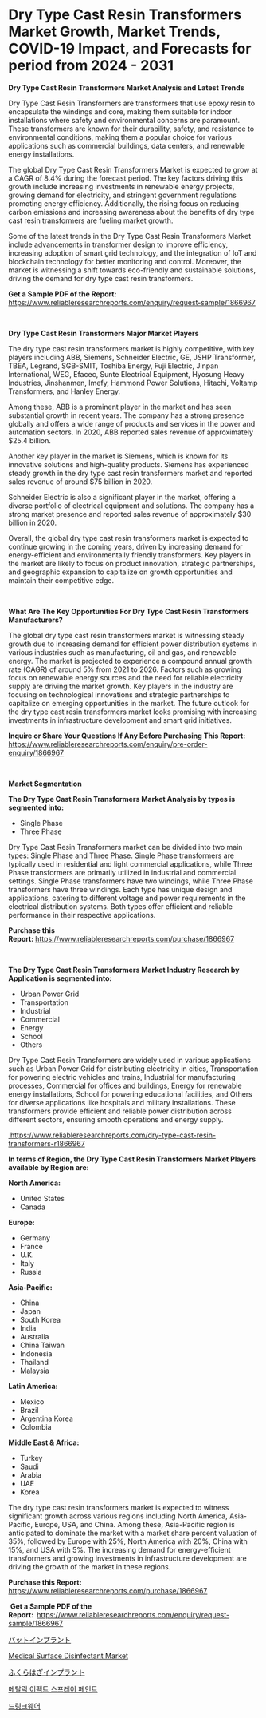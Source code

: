 <p><h1>Dry Type Cast Resin Transformers Market Growth, Market Trends, COVID-19 Impact, and Forecasts for period from 2024 - 2031</h1></p><p><strong>Dry Type Cast Resin Transformers Market Analysis and Latest Trends</strong></p>
<p><p>Dry Type Cast Resin Transformers are transformers that use epoxy resin to encapsulate the windings and core, making them suitable for indoor installations where safety and environmental concerns are paramount. These transformers are known for their durability, safety, and resistance to environmental conditions, making them a popular choice for various applications such as commercial buildings, data centers, and renewable energy installations.</p><p>The global Dry Type Cast Resin Transformers Market is expected to grow at a CAGR of 8.4% during the forecast period. The key factors driving this growth include increasing investments in renewable energy projects, growing demand for electricity, and stringent government regulations promoting energy efficiency. Additionally, the rising focus on reducing carbon emissions and increasing awareness about the benefits of dry type cast resin transformers are fueling market growth.</p><p>Some of the latest trends in the Dry Type Cast Resin Transformers Market include advancements in transformer design to improve efficiency, increasing adoption of smart grid technology, and the integration of IoT and blockchain technology for better monitoring and control. Moreover, the market is witnessing a shift towards eco-friendly and sustainable solutions, driving the demand for dry type cast resin transformers.</p></p>
<p><strong>Get a Sample PDF of the Report:&nbsp;</strong> <a href="https://www.reliableresearchreports.com/enquiry/request-sample/1866967">https://www.reliableresearchreports.com/enquiry/request-sample/1866967</a></p>
<p>&nbsp;</p>
<p><strong>Dry Type Cast Resin Transformers Major Market Players</strong></p>
<p><p>The dry type cast resin transformers market is highly competitive, with key players including ABB, Siemens, Schneider Electric, GE, JSHP Transformer, TBEA, Legrand, SGB-SMIT, Toshiba Energy, Fuji Electric, Jinpan International, WEG, Efacec, Sunte Electrical Equipment, Hyosung Heavy Industries, Jinshanmen, Imefy, Hammond Power Solutions, Hitachi, Voltamp Transformers, and Hanley Energy.</p><p>Among these, ABB is a prominent player in the market and has seen substantial growth in recent years. The company has a strong presence globally and offers a wide range of products and services in the power and automation sectors. In 2020, ABB reported sales revenue of approximately $25.4 billion.</p><p>Another key player in the market is Siemens, which is known for its innovative solutions and high-quality products. Siemens has experienced steady growth in the dry type cast resin transformers market and reported sales revenue of around $75 billion in 2020.</p><p>Schneider Electric is also a significant player in the market, offering a diverse portfolio of electrical equipment and solutions. The company has a strong market presence and reported sales revenue of approximately $30 billion in 2020.</p><p>Overall, the global dry type cast resin transformers market is expected to continue growing in the coming years, driven by increasing demand for energy-efficient and environmentally friendly transformers. Key players in the market are likely to focus on product innovation, strategic partnerships, and geographic expansion to capitalize on growth opportunities and maintain their competitive edge.</p></p>
<p>&nbsp;</p>
<p><strong>What Are The Key Opportunities For Dry Type Cast Resin Transformers Manufacturers?</strong></p>
<p><p>The global dry type cast resin transformers market is witnessing steady growth due to increasing demand for efficient power distribution systems in various industries such as manufacturing, oil and gas, and renewable energy. The market is projected to experience a compound annual growth rate (CAGR) of around 5% from 2021 to 2026. Factors such as growing focus on renewable energy sources and the need for reliable electricity supply are driving the market growth. Key players in the industry are focusing on technological innovations and strategic partnerships to capitalize on emerging opportunities in the market. The future outlook for the dry type cast resin transformers market looks promising with increasing investments in infrastructure development and smart grid initiatives.</p></p>
<p><strong>Inquire or Share Your Questions If Any Before Purchasing This Report:</strong> <a href="https://www.reliableresearchreports.com/enquiry/pre-order-enquiry/1866967">https://www.reliableresearchreports.com/enquiry/pre-order-enquiry/1866967</a></p>
<p>&nbsp;</p>
<p><strong>Market Segmentation</strong></p>
<p><strong>The Dry Type Cast Resin Transformers Market Analysis by types is segmented into:</strong></p>
<p><ul><li>Single Phase</li><li>Three Phase</li></ul></p>
<p><p>Dry Type Cast Resin Transformers market can be divided into two main types: Single Phase and Three Phase. Single Phase transformers are typically used in residential and light commercial applications, while Three Phase transformers are primarily utilized in industrial and commercial settings. Single Phase transformers have two windings, while Three Phase transformers have three windings. Each type has unique design and applications, catering to different voltage and power requirements in the electrical distribution systems. Both types offer efficient and reliable performance in their respective applications.</p></p>
<p><strong>Purchase this Report:&nbsp;</strong><a href="https://www.reliableresearchreports.com/purchase/1866967">https://www.reliableresearchreports.com/purchase/1866967</a></p>
<p>&nbsp;</p>
<p><strong>The Dry Type Cast Resin Transformers Market Industry Research by Application is segmented into:</strong></p>
<p><ul><li>Urban Power Grid</li><li>Transportation</li><li>Industrial</li><li>Commercial</li><li>Energy</li><li>School</li><li>Others</li></ul></p>
<p><p>Dry Type Cast Resin Transformers are widely used in various applications such as Urban Power Grid for distributing electricity in cities, Transportation for powering electric vehicles and trains, Industrial for manufacturing processes, Commercial for offices and buildings, Energy for renewable energy installations, School for powering educational facilities, and Others for diverse applications like hospitals and military installations. These transformers provide efficient and reliable power distribution across different sectors, ensuring smooth operations and energy supply.</p></p>
<p><a href="https://www.reliableresearchreports.com/dry-type-cast-resin-transformers-r1866967">&nbsp;https://www.reliableresearchreports.com/dry-type-cast-resin-transformers-r1866967</a></p>
<p><strong>In terms of Region, the Dry Type Cast Resin Transformers Market Players available by Region are:</strong></p>
<p>
    <p> <strong> North America: </strong>
        <ul>
            <li>United States</li>
            <li>Canada</li>
        </ul>
        </p> 
    <p> <strong> Europe: </strong>
        <ul>
            <li>Germany</li>
            <li>France</li>
            <li>U.K.</li>
            <li>Italy</li>
            <li>Russia</li>
        </ul>
        </p> 
    <p> <strong> Asia-Pacific: </strong>
        <ul>
            <li>China</li>
            <li>Japan</li>
            <li>South Korea</li>
            <li>India</li>
            <li>Australia</li>
            <li>China Taiwan</li>
            <li>Indonesia</li>
            <li>Thailand</li>
            <li>Malaysia</li>
        </ul>
        </p> 
    <p> <strong> Latin America: </strong>
        <ul>
            <li>Mexico</li>
            <li>Brazil</li>
            <li>Argentina Korea</li>
            <li>Colombia</li>
        </ul>
        </p> 
    <p> <strong> Middle East & Africa: </strong>
        <ul>
            <li>Turkey</li>
            <li>Saudi</li>
            <li>Arabia</li>
            <li>UAE</li>
            <li>Korea</li>
        </ul>
    </p>
    </p>
<p><p>The dry type cast resin transformers market is expected to witness significant growth across various regions including North America, Asia-Pacific, Europe, USA, and China. Among these, Asia-Pacific region is anticipated to dominate the market with a market share percent valuation of 35%, followed by Europe with 25%, North America with 20%, China with 15%, and USA with 5%. The increasing demand for energy-efficient transformers and growing investments in infrastructure development are driving the growth of the market in these regions.</p></p>
<p><strong>Purchase this Report: </strong><a href="https://www.reliableresearchreports.com/purchase/1866967">https://www.reliableresearchreports.com/purchase/1866967</a></p>
<p>&nbsp;<strong>Get a Sample PDF of the Report:&nbsp;&nbsp;</strong><a href="https://www.reliableresearchreports.com/enquiry/request-sample/1866967">https://www.reliableresearchreports.com/enquiry/request-sample/1866967</a></p>
<p><strong></strong></p>
<p><p><a href="https://github.com/EthanMorar2011/Market-Research-Report-List-1/blob/main/105508843324.md">バットインプラント</a></p><p><a href="https://issuu.com/reportprime-2/docs/medical-surface-disinfectant-market-size-2030.pptx">Medical Surface Disinfectant Market</a></p><p><a href="https://github.com/dzy793153605/Market-Research-Report-List-1/blob/main/490128843323.md">ふくらはぎインプラント</a></p><p><a href="https://medium.com/@moulafa/%EA%B8%88%EC%86%8D-%ED%9A%A8%EA%B3%BC-%EC%8A%A4%ED%94%84%EB%A0%88%EC%9D%B4-%ED%8E%98%EC%9D%B8%ED%8A%B8-%EC%8B%9C%EC%9E%A5-%EA%B2%BD%EC%9F%81-%EB%B6%84%EC%84%9D-%EC%8B%9C%EC%9E%A5-%EB%8F%99%ED%96%A5-%EB%B0%8F-2031%EB%85%84%EA%B9%8C%EC%A7%80%EC%9D%98-%EC%98%88%EC%B8%A1-995e220f2ed2">메탈릭 이펙트 스프레이 페인트</a></p><p><a href="https://github.com/WilburKihn5676/Market-Research-Report-List-1/blob/main/413623039874.md">드링크웨어</a></p></p>